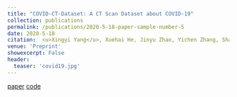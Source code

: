 ```yaml
---
title: "COVID-CT-Dataset: A CT Scan Dataset about COVID-19"
collection: publications
permalink: /publications/2020-5-18-paper-sample-number-5
date: 2020-5-18
citation:  <u>Xingyi Yang</u>, Xuehai He, Jinyu Zhao, Yichen Zhang, Shanghang Zhang, Pengtao Xie
venue: 'Preprint'
showexcerpt: False
header:
  teaser: 'covid19.jpg'
---
```

[paper](https://arxiv.org/abs/2003.13865) [code](https://github.com/UCSD-AI4H/COVID-CT)

